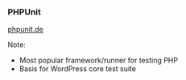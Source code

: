 ### PHPUnit

[phpunit.de](https://phpunit.de/)

Note:

* Most popular framework/runner for testing PHP
* Basis for WordPress core test suite
